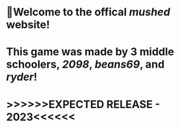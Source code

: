 #  👋**Welcome to the offical *mushed* website!**
#  **This game was made by 3 middle schoolers, _2098_, _beans69_, and _ryder_!**
#  >>>>>>**EXPECTED RELEASE - 2023**<<<<<<

